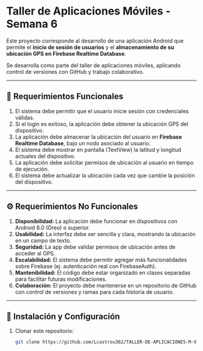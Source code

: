 # Taller de Aplicaciones Móviles - Semana 6

Este proyecto corresponde al desarrollo de una aplicación Android que permite el **inicio de sesión de usuarios** y el **almacenamiento de su ubicación GPS en Firebase Realtime Database**.  

Se desarrolla como parte del taller de aplicaciones móviles, aplicando control de versiones con GitHub y trabajo colaborativo.

---

## 📌 Requerimientos Funcionales

1. El sistema debe permitir que el usuario inicie sesión con credenciales válidas.
2. Si el login es exitoso, la aplicación debe obtener la ubicación GPS del dispositivo.
3. La aplicación debe almacenar la ubicación del usuario en **Firebase Realtime Database**, bajo un nodo asociado al usuario.
4. El sistema debe mostrar en pantalla (TextView) la latitud y longitud actuales del dispositivo.
5. La aplicación debe solicitar permisos de ubicación al usuario en tiempo de ejecución.
6. El sistema debe actualizar la ubicación cada vez que cambie la posición del dispositivo.

---

## ⚙️ Requerimientos No Funcionales

1. **Disponibilidad:** La aplicación debe funcionar en dispositivos con Android 8.0 (Oreo) o superior.  
2. **Usabilidad:** La interfaz debe ser sencilla y clara, mostrando la ubicación en un campo de texto.  
3. **Seguridad:** La app debe validar permisos de ubicación antes de acceder al GPS.  
4. **Escalabilidad:** El sistema debe permitir agregar más funcionalidades sobre Firebase (ej. autenticación real con FirebaseAuth).  
5. **Mantenibilidad:** El código debe estar organizado en clases separadas para facilitar futuras modificaciones.  
6. **Colaboración:** El proyecto debe mantenerse en un repositorio de GitHub con control de versiones y ramas para cada historia de usuario.  

---

## 🚀 Instalación y Configuración

1. Clonar este repositorio:
   ```bash
   git clone https://github.com/Lcastrou362/TALLER-DE-APLICACIONES-M-VILES-SEMANA6.git

